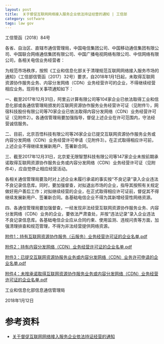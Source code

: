 ```yaml
---
layout: post
title:  关于督促互联网网络接入服务企业依法持证经营的通知 | 工信部
category: sotfware
tags: law gov
---
```

工信管函〔2018〕84号

各省、自治区、直辖市通信管理局，中国电信集团公司、中国移动通信集团有限公司、中国联合网络通信集团有限公司、中国广播电视网络有限公司、中信网络有限公司，各相关电信业务经营者： 

为规范市场秩序，按照《工业和信息化部关于清理规范互联网网络接入服务市场的通知》（工信部信管函〔2017〕32号）要求，自2018年1月1日起，未取得互联网资源协作服务业务、内容分发网络（CDN）业务经营许可的企业，不得继续经营相应业务。现将有关事项通知如下： 

一、截至2017年12月31日，阿里云计算有限公司等104家企业已依法取得工业和信息化部或各通信管理局颁发的互联网资源协作服务业务经营许可证（见附件1），网宿科技股份有限公司等70家企业已依法取得内容分发网络（CDN）业务经营许可证（见附件2）。各通信管理局要加强指导，督促上述企业在许可范围内，守法经营诚信服务。 

二、目前，北京百悟科技有限公司等26家企业已提交互联网资源协作服务业务或内容分发网络（CDN）业务经营许可申请（见附件3）。在正式取得相应许可前，上述企业不得继续发展新用户、签署新合同。 

三、截至2017年12月31日，北京爱无限智慧科技有限公司等147家企业未按前期承诺取得互联网资源协作服务业务或内容分发网络（CDN）业务经营许可证（见附件4），应自觉停止相应经营活动。 

各相关通信管理局要及时对上述企业未履行承诺的事实按“不良记录”录入企业违法不良记录信息库。同时，要加强督查，对拟退出市场的企业，指导其按照有关规定做好用户善后工作；对拟继续经营的企业，在正式取得相应许可证前，督促其不得继续发展新用户、签署新合同。各基础电信企业不得为其新增经营性网络资源。 

四、各通信管理局要加强督查，一经发现非法经营互联网资源协作服务业务、内容分发网络（CDN）业务的企业，要依法严肃查处，并按“违法记录”录入企业违法不良记录信息库。各基础电信企业应从合同约束、使用监测、违规问责等方面，加强清理排查和规范管理，不得为非法经营提供网络资源。 

[附件1：持有互联网资源协作服务（云服务）业务经营许可证的企业名单.pdf](http://www.miit.gov.cn/n1146290/n4388791/c6011525/part/6011529.pdf)



[附件2：持有内容分发网络（CDN）业务经营许可证的企业名单.pdf](http://www.miit.gov.cn/n1146290/n4388791/c6011525/part/6011530.pdf)

[附件3：已提交互联网资源协服务业务或内容分发网络（CDN）业务许可申请的企业名单.pdf](http://www.miit.gov.cn/n1146290/n4388791/c6011525/part/6011531.pdf)

[附件4：未按承诺取得互联网资源协作服务业务或内容分发网络（CDN）业务经营许可证的企业名单.pdf](http://www.miit.gov.cn/n1146290/n4388791/c6011525/part/6011532.pdf) 

工业和信息化部信息通信管理局 

2018年1月12日

# 参考资料

* [关于督促互联网网络接入服务企业依法持证经营的通知](http://www.miit.gov.cn/n1146290/n4388791/c6011525/content.html)


